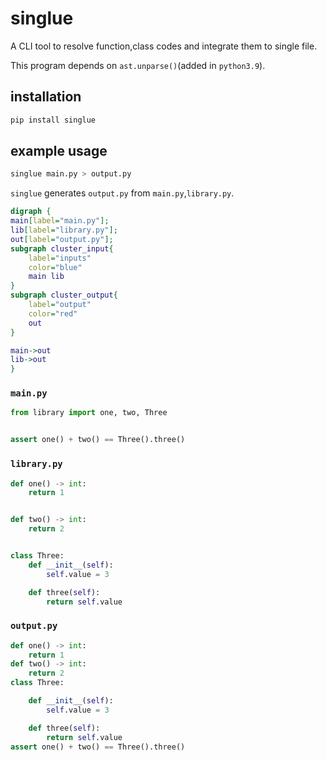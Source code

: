 # singlue
A CLI tool to resolve function,class codes and integrate them to single file.

This program depends on `ast.unparse()`(added in `python3.9`).

## installation
```sh
pip install singlue
```

## example usage

```sh
singlue main.py > output.py
```

`singlue` generates `output.py` from `main.py`,`library.py`.

```dot
digraph {
main[label="main.py"];
lib[label="library.py"];
out[label="output.py"];
subgraph cluster_input{
    label="inputs"
    color="blue"
    main lib
}
subgraph cluster_output{
    label="output"
    color="red"
    out
}

main->out
lib->out
}
```



### `main.py`
```python
from library import one, two, Three


assert one() + two() == Three().three()
```

### `library.py`
```python
def one() -> int:
    return 1


def two() -> int:
    return 2


class Three:
    def __init__(self):
        self.value = 3

    def three(self):
        return self.value
```

### `output.py`
```python
def one() -> int:
    return 1
def two() -> int:
    return 2
class Three:

    def __init__(self):
        self.value = 3

    def three(self):
        return self.value
assert one() + two() == Three().three()
```
